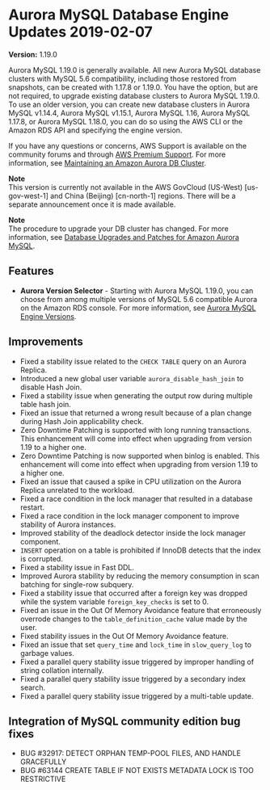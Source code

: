 # Aurora MySQL Database Engine Updates 2019\-02\-07<a name="AuroraMySQL.Updates.1190"></a>

**Version:** 1\.19\.0

 Aurora MySQL 1\.19\.0 is generally available\. All new Aurora MySQL database clusters with MySQL 5\.6 compatibility, including those restored from snapshots, can be created with 1\.17\.8 or 1\.19\.0\. You have the option, but are not required, to upgrade existing database clusters to Aurora MySQL 1\.19\.0\. To use an older version, you can create new database clusters in Aurora MySQL v1\.14\.4, Aurora MySQL v1\.15\.1, Aurora MySQL 1\.16, Aurora MySQL 1\.17\.8, or Aurora MySQL 1\.18\.0, you can do so using the AWS CLI or the Amazon RDS API and specifying the engine version\. 

If you have any questions or concerns, AWS Support is available on the community forums and through [AWS Premium Support](http://aws.amazon.com/support)\. For more information, see [Maintaining an Amazon Aurora DB Cluster](USER_UpgradeDBInstance.Maintenance.md)\.

**Note**  
 This version is currently not available in the AWS GovCloud \(US\-West\) \[us\-gov\-west\-1\] and China \(Beijing\) \[cn\-north\-1\] regions\. There will be a separate announcement once it is made available\. 

**Note**  
The procedure to upgrade your DB cluster has changed\. For more information, see [Database Upgrades and Patches for Amazon Aurora MySQL](AuroraMySQL.Updates.md#AuroraMySQL.Updates.Patching)\.

## Features<a name="AuroraMySQL.Updates.1190.Features"></a>
+  **Aurora Version Selector** \- Starting with Aurora MySQL 1\.19\.0, you can choose from among multiple versions of MySQL 5\.6 compatible Aurora on the Amazon RDS console\. For more information, see [Aurora MySQL Engine Versions](AuroraMySQL.Updates.md#AuroraMySQL.Updates.EngineVersions)\. 

## Improvements<a name="AuroraMySQL.Updates.1190.Improvements"></a>
+  Fixed a stability issue related to the `CHECK TABLE` query on an Aurora Replica\. 
+  Introduced a new global user variable `aurora_disable_hash_join` to disable Hash Join\. 
+  Fixed a stability issue when generating the output row during multiple table hash join\. 
+  Fixed an issue that returned a wrong result because of a plan change during Hash Join applicability check\. 
+  Zero Downtime Patching is supported with long running transactions\. This enhancement will come into effect when upgrading from version 1\.19 to a higher one\. 
+  Zero Downtime Patching is now supported when binlog is enabled\. This enhancement will come into effect when upgrading from version 1\.19 to a higher one\. 
+  Fixed an issue that caused a spike in CPU utilization on the Aurora Replica unrelated to the workload\. 
+  Fixed a race condition in the lock manager that resulted in a database restart\. 
+  Fixed a race condition in the lock manager component to improve stability of Aurora instances\. 
+  Improved stability of the deadlock detector inside the lock manager component\. 
+  `INSERT` operation on a table is prohibited if InnoDB detects that the index is corrupted\. 
+  Fixed a stability issue in Fast DDL\. 
+  Improved Aurora stability by reducing the memory consumption in scan batching for single\-row subquery\. 
+  Fixed a stability issue that occurred after a foreign key was dropped while the system variable `foreign_key_checks` is set to 0\. 
+  Fixed an issue in the Out Of Memory Avoidance feature that erroneously overrode changes to the `table_definition_cache` value made by the user\. 
+  Fixed stability issues in the Out Of Memory Avoidance feature\. 
+  Fixed an issue that set `query_time` and `lock_time` in `slow_query_log` to garbage values\. 
+  Fixed a parallel query stability issue triggered by improper handling of string collation internally\. 
+  Fixed a parallel query stability issue triggered by a secondary index search\. 
+  Fixed a parallel query stability issue triggered by a multi\-table update\. 

## Integration of MySQL community edition bug fixes<a name="AuroraMySQL.Updates.1190.Patches"></a>
+  BUG \#32917: DETECT ORPHAN TEMP\-POOL FILES, AND HANDLE GRACEFULLY 
+  BUG \#63144 CREATE TABLE IF NOT EXISTS METADATA LOCK IS TOO RESTRICTIVE 